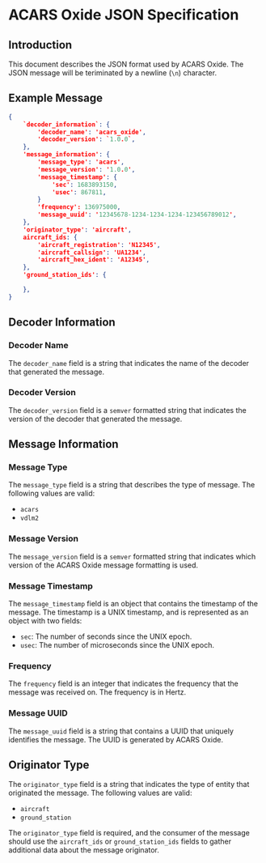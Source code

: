 # ACARS Oxide JSON Specification

## Introduction

This document describes the JSON format used by ACARS Oxide. The JSON message will be teriminated by a newline (`\n`) character.

## Example Message

```json
{
    `decoder_information`: {
        'decoder_name': 'acars_oxide',
        'decoder_version': `1.0.0`,
    },
    'message_information': {
        'message_type': 'acars',
        'message_version': '1.0.0',
        'message_timestamp': {
            'sec': 1683893150,
            'usec': 867811,
        }
        'frequency': 136975000,
        'message_uuid': '12345678-1234-1234-1234-123456789012',
    },
    'originator_type': 'aircraft',
    aircraft_ids: {
        'aircraft_registration': 'N12345',
        'aircraft_callsign': 'UA1234',
        'aircraft_hex_ident': 'A12345',
    },
    'ground_station_ids': {

    },
}

```

## Decoder Information

### Decoder Name

The `decoder_name` field is a string that indicates the name of the decoder that generated the message.

### Decoder Version

The `decoder_version` field is a `semver` formatted string that indicates the version of the decoder that generated the message.

## Message Information

### Message Type

The `message_type` field is a string that describes the type of message. The following values are valid:

* `acars`
* `vdlm2`

### Message Version

The `message_version` field is a `semver` formatted string that indicates which version of the ACARS Oxide message formatting is used.

### Message Timestamp

The `message_timestamp` field is an object that contains the timestamp of the message. The timestamp is a UNIX timestamp, and is represented as an object with two fields:

* `sec`: The number of seconds since the UNIX epoch.
* `usec`: The number of microseconds since the UNIX epoch.

### Frequency

The `frequency` field is an integer that indicates the frequency that the message was received on. The frequency is in Hertz.

### Message UUID

The `message_uuid` field is a string that contains a UUID that uniquely identifies the message. The UUID is generated by ACARS Oxide.

## Originator Type

The `originator_type` field is a string that indicates the type of entity that originated the message. The following values are valid:

* `aircraft`
* `ground_station`

The `originator_type` field is required, and the consumer of the message should use the `aircraft_ids` or `ground_station_ids` fields to gather additional data about the message originator.
